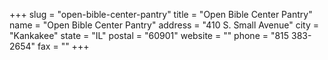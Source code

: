 +++
slug = "open-bible-center-pantry"
title = "Open Bible Center Pantry"
name = "Open Bible Center Pantry"
address = "410 S. Small Avenue"
city = "Kankakee"
state = "IL"
postal = "60901"
website = ""
phone = "815 383-2654"
fax = ""
+++
